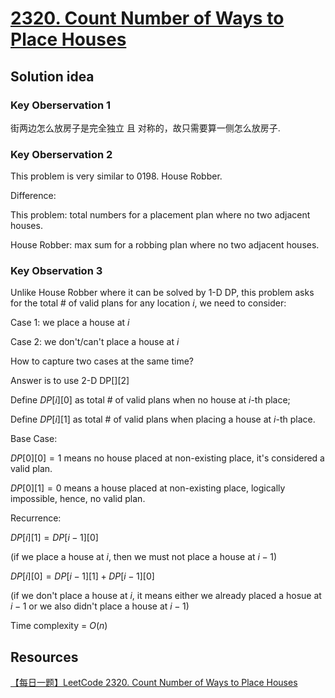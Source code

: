 # [2320. Count Number of Ways to Place Houses](https://leetcode.com/problems/count-number-of-ways-to-place-houses/)

## Solution idea
### Key Oberservation 1
街两边怎么放房子是完全独立 且 对称的，故只需要算一侧怎么放房子.

### Key Oberservation 2
This problem is very similar to 0198. House Robber.

Difference:

This problem: total numbers for a placement plan where no two adjacent houses.

House Robber: max sum for a robbing plan where no two adjacent houses.

### Key Observation 3
Unlike House Robber where it can be solved by 1-D DP, this problem asks for the total # of valid plans for any location $i$, we need to consider:

Case 1: we place a house at $i$

Case 2: we don't/can't place a house at $i$

How to capture two cases at the same time?

Answer is to use 2-D DP[][2]

Define $DP[i][0]$ as total # of valid plans when no house at $i$-th place; 

Define $DP[i][1]$ as total # of valid plans when placing a house at $i$-th place.

Base Case:

$DP[0][0]=1$ means no house placed at non-existing place, it's considered a valid plan.

$DP[0][1]=0$ means a house placed at non-existing place, logically impossible, hence, no valid plan.

Recurrence:

$DP[i][1] = DP[i-1][0]$ 

(if we place a house at $i$, then we must not place a house at $i-1$)

$DP[i][0] = DP[i-1][1] + DP[i-1][0]$ 

(if we don't place a house at $i$, it means either we already placed a hosue at $i-1$ or we also didn't place a house at $i-1$)

Time complexity = $O(n)$

## Resources
[【每日一题】LeetCode 2320. Count Number of Ways to Place Houses](https://www.youtube.com/watch?v=Q5JUafX3iMc&t=1114s)


